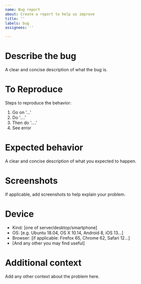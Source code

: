 ```yaml
---
name: Bug report
about: Create a report to help us improve
title: ''
labels: bug
assignees: ''

---
```


Describe the bug
================

A clear and concise description of what the bug is.

To Reproduce
============

Steps to reproduce the behavior:

1. Go on '...'
2. Do '....'
3. Then do '....'
4. See error

Expected behavior
=================

A clear and concise description of what you expected to happen.

Screenshots
===========

If applicable, add screenshots to help explain your problem.

Device
======

- Kind: [one of server/desktop/smartphone]
- OS: [e.g. Ubuntu 18.04, OS X 10.14, Android 8, iOS 13...]
- Browser: [if applicable: Firefox 65, Chrome 62, Safari 12...]
- [And any other you may find useful]

Additional context
==================

Add any other context about the problem here.
